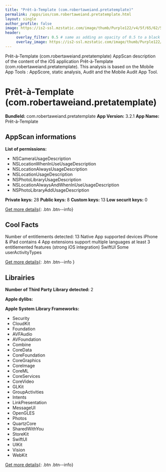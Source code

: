 ```yaml
---
title: "Prêt-à-Template (com.robertaweiand.pretatemplate)"
permalink: /apps/ios/com.robertaweiand.pretatemplate.html
layout: single
author_profile: false
image: https://is2-ssl.mzstatic.com/image/thumb/Purple122/v4/5f/65/62/5f6562ca-ec49-7cad-5c93-be5ae73b2029/AppIcon-0-1x_U007emarketing-0-0-0-7-0-0-0-85-220.png/512x512bb.jpg
header: 
     overlay_filter: 0.5 # same as adding an opacity of 0.5 to a black background
     overlay_image: https://is2-ssl.mzstatic.com/image/thumb/Purple122/v4/5f/65/62/5f6562ca-ec49-7cad-5c93-be5ae73b2029/AppIcon-0-1x_U007emarketing-0-0-0-7-0-0-0-85-220.png/512x512bb.jpg
---
```

Prêt-à-Template (com.robertaweiand.pretatemplate) AppScan description of the content of the iOS application Prêt-à-Template (com.robertaweiand.pretatemplate). This analysis is based on the Mobile App Tools : AppScore, static analysis, Audit and the Mobile Audit App Tool.

# Prêt-à-Template (com.robertaweiand.pretatemplate)

**BundleId:** com.robertaweiand.pretatemplate
**App Version:** 3.2.1
**App Name:** Prêt-à-Template


## AppScan informations 

**List of permissions:** 
- NSCameraUsageDescription
- NSLocationWhenInUseUsageDescription
- NSLocationAlwaysUsageDescription
- NSLocationUsageDescription
- NSPhotoLibraryUsageDescription
- NSLocationAlwaysAndWhenInUseUsageDescription
- NSPhotoLibraryAddUsageDescription
  
  
**Private keys:** 28
**Public keys:** 8
**Custom keys:** 13
**Low securit keys:** 0
  
[Get more details](/pricing.html){: .btn .btn--info}

## Cool Facts

Number of entitlements detected: 13
Native App
supported devices iPhone & iPad
contains 4 App extensions
support multiple languages
at least 3 entitlemented features (strong iOS integration)
SwiftUI
Some userActivityTypes
  
[Get more details](/pricing.html){: .btn .btn--info }

## Librairies 
**Number of Third Party Library detected:** 2


**Apple dylibs:**


**Apple System Library Frameworks:**
- Security
- CloudKit
- Foundation
- AVFAudio
- AVFoundation
- Combine
- CoreData
- CoreFoundation
- CoreGraphics
- CoreImage
- CoreML
- CoreServices
- CoreVideo
- GLKit
- GroupActivities
- Intents
- LinkPresentation
- MessageUI
- OpenGLES
- Photos
- QuartzCore
- SharedWithYou
- StoreKit
- SwiftUI
- UIKit
- Vision
- WebKit


  
[Get more details](/pricing.html){: .btn .btn--info}

